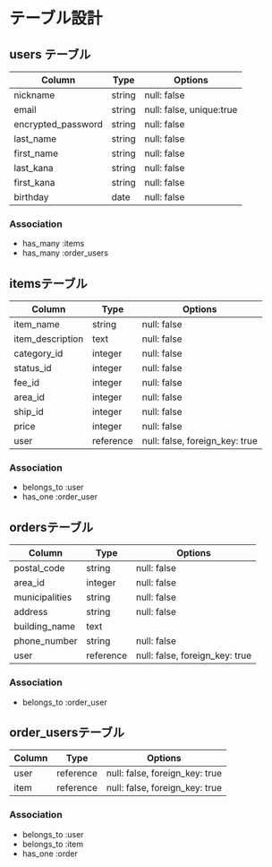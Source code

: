 # テーブル設計

## users テーブル

| Column             | Type   | Options                  |
| ------------------ | ------ | ------------------------ |
| nickname           | string | null: false              |
| email              | string | null: false, unique:true |
| encrypted_password | string | null: false              |
| last_name          | string | null: false              |
| first_name         | string | null: false              |
| last_kana          | string | null: false              |
| first_kana         | string | null: false              |
| birthday           | date   | null: false              |

### Association

- has_many :items
- has_many :order_users


## itemsテーブル

| Column             | Type      |  Options                       |
| ------------------ | --------- | ------------------------------ |
| item_name          | string    | null: false                    |
| item_description   | text      | null: false                    |
| category_id        | integer   | null: false                    |
| status_id          | integer   | null: false                    |
| fee_id             | integer   | null: false                    |
| area_id            | integer   | null: false                    |
| ship_id            | integer   | null: false                    |
| price              | integer   | null: false                    |
| user               | reference | null: false, foreign_key: true |

### Association

- belongs_to :user
- has_one :order_user


## ordersテーブル

| Column             | Type      |  Options                       |
| ------------------ | --------- | ------------------------------ |
| postal_code        | string    | null: false                    |
| area_id            | integer   | null: false                    |
| municipalities     | string    | null: false                    |
| address            | string    | null: false                    |
| building_name      | text      |                                |
| phone_number       | string    | null: false                    |
| user               | reference | null: false, foreign_key: true |

### Association

- belongs_to :order_user

## order_usersテーブル

| Column             | Type      |  Options                       |
| ------------------ | --------- | ------------------------------ |
| user               | reference | null: false, foreign_key: true |
| item               | reference | null: false, foreign_key: true |

### Association

- belongs_to :user
- belongs_to :item
- has_one :order